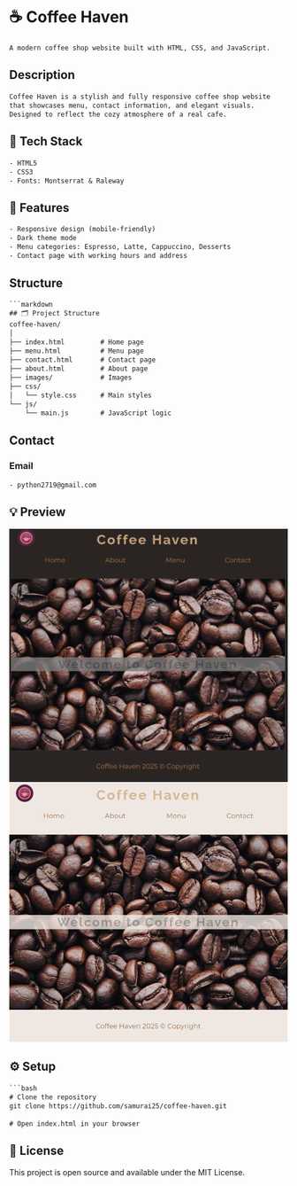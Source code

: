 # ☕ Coffee Haven

    A modern coffee shop website built with HTML, CSS, and JavaScript.

## Description

    Coffee Haven is a stylish and fully responsive coffee shop website that showcases menu, contact information, and elegant visuals. Designed to reflect the cozy atmosphere of a real cafe.


## 🎨 Tech Stack
    - HTML5
    - CSS3
    - Fonts: Montserrat & Raleway


## 🚀 Features
    - Responsive design (mobile-friendly)
    - Dark theme mode
    - Menu categories: Espresso, Latte, Cappuccino, Desserts
    - Contact page with working hours and address


## Structure
    ```markdown
    ## 🗂️ Project Structure
    coffee-haven/
    │
    ├── index.html         # Home page
    ├── menu.html          # Menu page
    ├── contact.html       # Contact page
    ├── about.html         # About page
    ├── images/            # Images
    ├── css/
    │   └── style.css      # Main styles
    └── js/
        └── main.js        # JavaScript logic

## Contact
### Email
    - python2719@gmail.com

## 💡 Preview
![Hero Section](images/hero-preview-dark.png)
![Hero Section](images/hero-preview-light.png)


## ⚙️ Setup
    ```bash
    # Clone the repository
    git clone https://github.com/samurai25/coffee-haven.git

    # Open index.html in your browser

## 📜 License
This project is open source and available under the MIT License.
